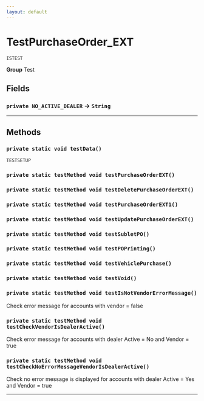 ```yaml
---
layout: default
---
```

# TestPurchaseOrder_EXT

`ISTEST`



**Group** Test

## Fields

### `private NO_ACTIVE_DEALER` → `String`


---
## Methods
### `private static void testData()`

`TESTSETUP`
### `private static testMethod void testPurchaseOrderEXT()`
### `private static testMethod void testDeletePurchaseOrderEXT()`
### `private static testMethod void testPurchaseOrderEXT1()`
### `private static testMethod void testUpdatePurchaseOrderEXT()`
### `private static testMethod void testSubletPO()`
### `private static testMethod void testPOPrinting()`
### `private static testMethod void testVehiclePurchase()`
### `private static testMethod void testVoid()`
### `private static testMethod void testIsNotVendorErrorMessage()`

Check error message for accounts with vendor = false

### `private static testMethod void testCheckVendorIsDealerActive()`

Check error message for accounts with dealer Active  = No and Vendor = true

### `private static testMethod void testCheckNoErrorMessageVendorIsDealerActive()`

Check no error message is displayed for accounts with dealer Active  = Yes and Vendor = true

---
